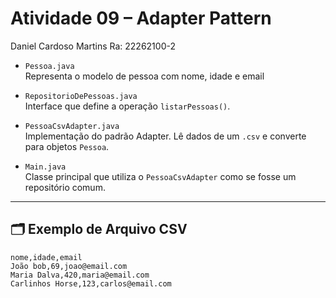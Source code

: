 # Atividade 09 – Adapter Pattern 
Daniel Cardoso Martins Ra: 22262100-2

- `Pessoa.java`  
  Representa o modelo de pessoa com nome, idade e email

- `RepositorioDePessoas.java`  
  Interface que define a operação `listarPessoas()`.

- `PessoaCsvAdapter.java`  
  Implementação do padrão Adapter. Lê dados de um `.csv` e converte para objetos `Pessoa`.

- `Main.java`  
  Classe principal que utiliza o `PessoaCsvAdapter` como se fosse um repositório comum.

---

## 🗂 Exemplo de Arquivo CSV

```csv
nome,idade,email
João bob,69,joao@email.com
Maria Dalva,420,maria@email.com
Carlinhos Horse,123,carlos@email.com
